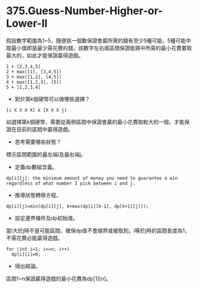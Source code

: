 # 375.Guess-Number-Higher-or-Lower-II

假設數字範圍為1~5，隨便挑一個數保證會贏所需的錢有至少5種可能，5種可能中取最小值即是最少需花費的錢。該數字左右兩區間保證能猜中所需的最小花費要取最大的，如此才能保證贏得遊戲。

```
1 + [2,3,4,5]
2 + max([1], [3,4,5])
3 + max([1,2], [4,5])
4 + max([1,2,3], [5])
5 + [1,2,3,4]
```

- 對於第k個硬幣可以做哪些選擇？

```
[i X X X X] k [X X X j]
```

如選擇第k個硬幣，需要從兩側區間中保證會贏的最小花費取較大的一個，才能保證在目前的區間中贏得遊戲。

- 思考需要哪些狀態？

標示區間範圍的最左端i及最右端j。

- 定義dp數組含義。

```
dp[i][j]: the minimum amount of money you need to guarantee a win regardless of what number I pick between i and j.
```

- 推導狀態轉移方程。

```
dp[i][j]=min(dp[i][j], k+max(dp[i][k-1], dp[k+1][j]));
```

- 設定邊界條件及dp初始值。

當i大於j時不是可能區間，確保dp值不會越界或被取到。i等於j時的區間長度為1，不需花費必能贏得遊戲。

```
for (int i=1; i<=n; i++)
  dp[i][i]=0;
```

- 得出結論。

區間1~n保證贏得遊戲的最小花費為dp[1][n]。
